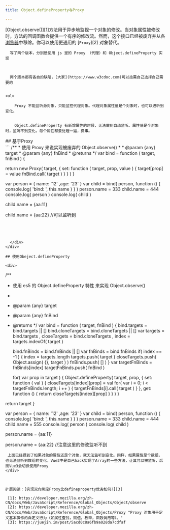```yaml
---
title: Object.defineProperty与Proxy

---
```

[Object.observe()][1]方法用于异步地监视一个对象的修改。当对象属性被修改时，方法的回调函数会提供一个有序的修改流。然而，这个接口已经被废弃并从各[浏览器](https://www.w3cdoc.com)中移除。你可以使用更通用的 [`Proxy`][2] 对象替代。

<div>
  <div>
    
      写了两个版本，分别是使用 js 里的 Proxy （代理）和 Object.defineProperty 实现
    

    
      两个版本都有各自的缺陷，[大家](https://www.w3cdoc.com)可以按需自己选择自己需要的
    
    
    <ul>
      
        Proxy 不能监听源对象，只能监控代理对象。代理对象属性值是个对象时，也可以进听到变化。
      
      
        Object.defineProperty 有新增属性的时候，无法做到自动监听。属性值是个对象时，监听不到变化。每个属性都要处理一遍，费事。
      
    
  </div>
  ##   基于Proxy
  

  <div>
    ```
/**
 * 使用 Proxy 来说实现被废弃的 Object.observe()
 *
 * @param {any} target
 * @param {any} fnBind
 * @returns
 */
var bind = function ( target, fnBind ) {

  return new Proxy( target, {
    set: function ( target, prop, value ) {
            target[prop] = value
            fnBind.call( target )
    }
  } )
}

var person = {
  name: '12'
  ,age: '23'
}
var child = bind( person, function () {
  console.log( 'bind: ', this.name )
} )
person.name = 333
child.name = 444
console.log( person )
console.log( child )

child.name = {aa:11}

child.name = {aa:22} //可以监听到
```

    
      
    
  </div>
</div>

## 使用Obeject.defineProperty

<div>
  ```
/**
 * 使用 es5 的 Object.defineProperty 特性 来实现 Object.observe()
 *
 * @param {any} target
 * @param {any} fnBind
 * @returns
 */
var bind = function ( target, fnBind ) {
    bind.targets = bind.targets || []
    bind.cloneTargets = bind.cloneTargets || []
    var targets = bind.targets
    , closeTargets = bind.cloneTargets
    ,   index = targets.indexOf( target )

    bind.fnBinds = bind.fnBinds || []
    var fnBinds = bind.fnBinds
    if( index == -1 ) {
        index = targets.length
        targets.push( target )
        closeTargets.push( Object.assign( {}, target ) )
        fnBinds.push( [] )
    }
    var targetFnBinds = fnBinds[index]
    targetFnBinds.push( fnBind )

    for( var prop in target ) {
        Object.defineProperty( target, prop, {
            set: function ( val ) {
                closeTargets[index][prop] = val
                for( var i = 0; i < targetFnBinds.length; i ++ ) {
                    targetFnBinds[i].call( target )
                }
            },
            get: function () {
                return closeTargets[index][prop]
            }
        } )
    }

  return target
}

var person = {
  name: '12'
  ,age: '23'
}
var child = bind( person, function () {
  console.log( 'bind: ', this.name )
} )
person.name = 333
child.name = 444
child.name = 555
console.log( person )
console.log( child )

person.name = {aa:11}

person.name = {aa:22} //注意这里的修改监听不到
```
 上面已经提到了如果对象的属性还是个对象，就无法监听到变化。同样，如果属性是个数组，也无法监听到数组的变化。Vue2中是自己hack实现了Array的一些方法，让其可以被监听，后面Vue3会切换使用Proxy
</div>



扩展阅读：[实现双向绑定Proxy比defineproperty优劣如何?][3]

 [1]: https://developer.mozilla.org/zh-CN/docs/Web/JavaScript/Reference/Global_Objects/Object/observe
 [2]: https://developer.mozilla.org/zh-CN/docs/Web/JavaScript/Reference/Global_Objects/Proxy "Proxy 对象用于定义基本操作的自定义行为（如属性查找，赋值，枚举，函数调用等）。"
 [3]: https://juejin.im/post/5acd0c8a6fb9a028da7cdfaf
